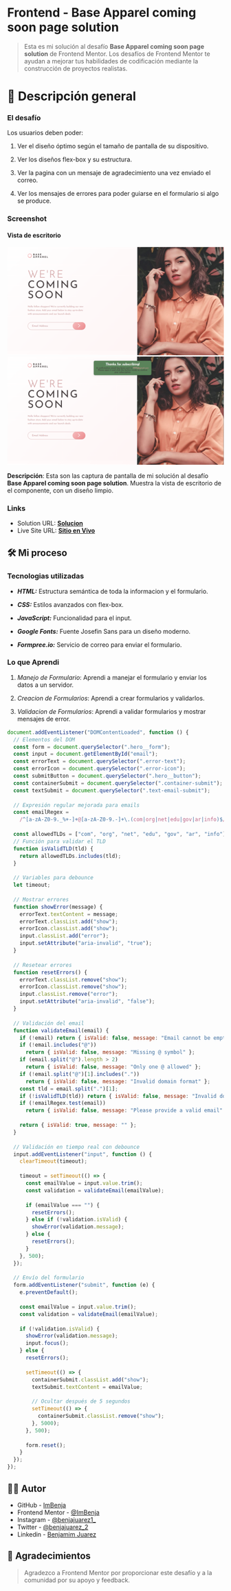 # Frontend - Base Apparel coming soon page solution

> Esta es mi solución al desafío **Base Apparel coming soon page solution** de Frontend Mentor. Los desafíos de Frontend Mentor te ayudan a mejorar tus habilidades de codificación mediante la construcción de proyectos realistas.

# 📖 Descripción general

### El desafío

Los usuarios deben poder:

1. Ver el diseño óptimo según el tamaño de pantalla de su dispositivo.

2. Ver los diseños flex-box y su estructura.

3. Ver la pagina con un mensaje de agradecimiento una vez enviado el correo.

4. Ver los mensajes de errores para poder guiarse en el formulario si algo se produce.

### Screenshot

#### Vista de escritorio

![](../design/Results/Desktop-Result.png)
![](../design/Results/Desktop-Result-Active.png)

**Descripción**: Esta son las captura de pantalla de mi solución al desafío **Base Apparel coming soon page solution**. Muestra la vista de escritorio de el componente, con un diseño limpio.

### Links

- Solution URL: [**Solucion**](https://github.com/ImBenja/Frontend-Challenges/tree/main/Newbie/Free/16-base-apparel-coming-soon-master)
- Live Site URL: [**Sitio en Vivo**](https://baseeapparell.netlify.app/)

## 🛠️ Mi proceso

### Tecnologias utilizadas

- **_HTML:_** Estructura semántica de toda la informacion y el formulario.

- **_CSS:_** Estilos avanzados con flex-box.

- **_JavaScript:_** Funcionalidad para el input.

- **_Google Fonts:_** Fuente Josefin Sans para un diseño moderno.

- **_Formpree.io:_** Servicio de correo para enviar el formulario.

### Lo que Aprendi

1. _Manejo de Formulario_: Aprendi a manejar el formulario y enviar los datos a un servidor.

2. _Creacion de Formularios_: Aprendi a crear formularios y validarlos.

3. _Validacion de Formularios_: Aprendi a validar formularios y mostrar mensajes de error.

```js
document.addEventListener("DOMContentLoaded", function () {
  // Elementos del DOM
  const form = document.querySelector(".hero__form");
  const input = document.getElementById("email");
  const errorText = document.querySelector(".error-text");
  const errorIcon = document.querySelector(".error-icon");
  const submitButton = document.querySelector(".hero__button");
  const containerSubmit = document.querySelector(".container-submit");
  const textSubmit = document.querySelector(".text-email-submit");

  // Expresión regular mejorada para emails
  const emailRegex =
    /^[a-zA-Z0-9._%+-]+@[a-zA-Z0-9.-]+\.(com|org|net|edu|gov|ar|info)$/i;

  const allowedTLDs = ["com", "org", "net", "edu", "gov", "ar", "info"];
  // Función para validar el TLD
  function isValidTLD(tld) {
    return allowedTLDs.includes(tld);
  }

  // Variables para debounce
  let timeout;

  // Mostrar errores
  function showError(message) {
    errorText.textContent = message;
    errorText.classList.add("show");
    errorIcon.classList.add("show");
    input.classList.add("error");
    input.setAttribute("aria-invalid", "true");
  }

  // Resetear errores
  function resetErrors() {
    errorText.classList.remove("show");
    errorIcon.classList.remove("show");
    input.classList.remove("error");
    input.setAttribute("aria-invalid", "false");
  }

  // Validación del email
  function validateEmail(email) {
    if (!email) return { isValid: false, message: "Email cannot be empty" };
    if (!email.includes("@"))
      return { isValid: false, message: "Missing @ symbol" };
    if (email.split("@").length > 2)
      return { isValid: false, message: "Only one @ allowed" };
    if (!email.split("@")[1].includes("."))
      return { isValid: false, message: "Invalid domain format" };
    const tld = email.split(".")[1];
    if (!isValidTLD(tld)) return { isValid: false, message: "Invalid domain" };
    if (!emailRegex.test(email))
      return { isValid: false, message: "Please provide a valid email" };

    return { isValid: true, message: "" };
  }

  // Validación en tiempo real con debounce
  input.addEventListener("input", function () {
    clearTimeout(timeout);

    timeout = setTimeout(() => {
      const emailValue = input.value.trim();
      const validation = validateEmail(emailValue);

      if (emailValue === "") {
        resetErrors();
      } else if (!validation.isValid) {
        showError(validation.message);
      } else {
        resetErrors();
      }
    }, 500);
  });

  // Envío del formulario
  form.addEventListener("submit", function (e) {
    e.preventDefault();

    const emailValue = input.value.trim();
    const validation = validateEmail(emailValue);

    if (!validation.isValid) {
      showError(validation.message);
      input.focus();
    } else {
      resetErrors();

      setTimeout(() => {
        containerSubmit.classList.add("show");
        textSubmit.textContent = emailValue;

        // Ocultar después de 5 segundos
        setTimeout(() => {
          containerSubmit.classList.remove("show");
        }, 5000);
      }, 500);

      form.reset();
    }
  });
});
```

## 👨‍💻 Autor

- GitHub - [ImBenja](https://github.com/ImBenja)
- Frontend Mentor - [@ImBenja](https://www.frontendmentor.io/profile/ImBenja)
- Instagram - [@benjajuarez1\_](https://www.instagram.com/benjajuarez1_/?hl=es)
- Twitter - [@benjajuarez_2](https://x.com/benjajuarez_2)
- Linkedin - [Benjamim Juarez](https://www.linkedin.com/in/benjam%C3%ADn-ju%C3%A1rez-b712592b8/)

## 🙏 Agradecimientos

> Agradezco a Frontend Mentor por proporcionar este desafío y a la comunidad por su apoyo y feedback.
